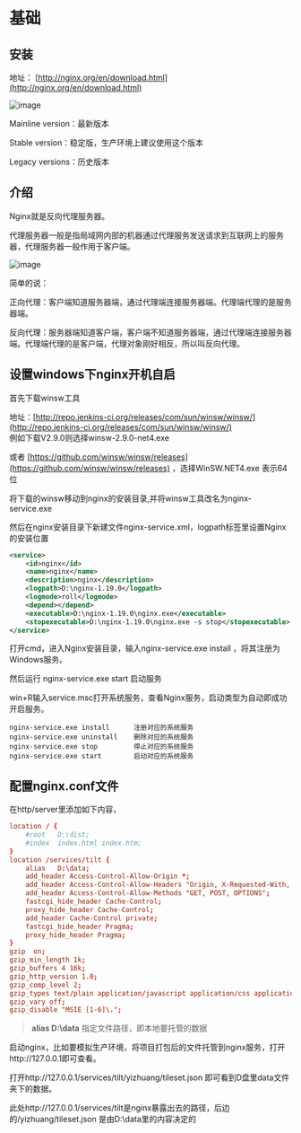# 基础

## 安装

地址： [http://nginx.org/en/download.html](http://nginx.org/en/download.html)

![image](/blog/img/nginx_download.png)

Mainline version：最新版本

Stable version：稳定版，生产环境上建议使用这个版本

Legacy versions：历史版本


## 介绍

Nginx就是反向代理服务器。

代理服务器一般是指局域网内部的机器通过代理服务发送请求到互联网上的服务器，代理服务器一般作用于客户端。

![image](/blog/img/nginx1.png)

简单的说：

正向代理：客户端知道服务器端，通过代理端连接服务器端。代理端代理的是服务器端。

反向代理：服务器端知道客户端，客户端不知道服务器端，通过代理端连接服务器端。代理端代理的是客户端，代理对象刚好相反，所以叫反向代理。

## 设置windows下nginx开机自启

首先下载winsw工具 

地址：[http://repo.jenkins-ci.org/releases/com/sun/winsw/winsw/](http://repo.jenkins-ci.org/releases/com/sun/winsw/winsw/)  
例如下载V2.9.0则选择winsw-2.9.0-net4.exe

或者 [https://github.com/winsw/winsw/releases](https://github.com/winsw/winsw/releases) ，选择WinSW.NET4.exe  表示64位

将下载的winsw移动到nginx的安装目录,并将winsw工具改名为nginx-service.exe

然后在nginx安装目录下新建文件nginx-service.xml，logpath标签里设置Nginx的安装位置

```xml
<service>
    <id>nginx</id>
    <name>nginx</name>
    <description>nginx</description>
    <logpath>D:\nginx-1.19.0</logpath>
    <logmode>roll</logmode>
    <depend></depend>
    <executable>D:\nginx-1.19.0\nginx.exe</executable>
    <stopexecutable>D:\nginx-1.19.0\nginx.exe -s stop</stopexecutable>
</service>
```

打开cmd，进入Nginx安装目录，输入nginx-service.exe install ，将其注册为Windows服务。

然后运行 nginx-service.exe start 启动服务

win+R输入service.msc打开系统服务，查看Nginx服务，启动类型为自动即成功开启服务。

```
nginx-service.exe install      注册对应的系统服务
nginx-service.exe uninstall    删除对应的系统服务
nginx-service.exe stop         停止对应的系统服务
nginx-service.exe start        启动对应的系统服务
```

## 配置nginx.conf文件

在http/server里添加如下内容，

```conf
location / {
    #root   D:\dist;
    #index  index.html index.htm;
}
location /services/tilt {
    alias   D:\data;
    add_header Access-Control-Allow-Origin *;
    add_header Access-Control-Allow-Headers "Origin, X-Requested-With, Content-Type, Accept";
    add_header Access-Control-Allow-Methods "GET, POST, OPTIONS";
    fastcgi_hide_header Cache-Control;
    proxy_hide_header Cache-Control; 
    add_header Cache-Control private;
    fastcgi_hide_header Pragma;
    proxy_hide_header Pragma;
}
gzip  on;
gzip_min_length 1k;
gzip_buffers 4 16k;
gzip_http_version 1.0;
gzip_comp_level 2;
gzip_types text/plain application/javascript application/css application/json text/css application/xml text/javascript application/x-httpd-php image/jpeg image/gif image/png;
gzip_vary off;
gzip_disable "MSIE [1-6]\.";
```

>**alias D:\data** 指定文件路径，即本地要托管的数据

启动nginx，比如要模拟生产环境，将项目打包后的文件托管到nginx服务，打开http://127.0.0.1即可查看。

打开http://127.0.0.1/services/tilt/yizhuang/tileset.json 即可看到D盘里data文件夹下的数据。

此处http://127.0.0.1/services/tilt是nginx暴露出去的路径，后边的/yizhuang/tileset.json 是由D:\data里的内容决定的
